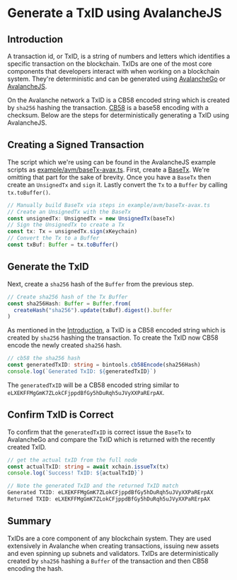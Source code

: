 # Generate a TxID using AvalancheJS

## Introduction

A transaction id, or TxID, is a string of numbers and letters which identifies a specific transaction on the blockchain. TxIDs are one of the most core components that developers interact with when working on a blockchain system. They're deterministic and can be generated using [AvalancheGo](../avalanchego/README.md) or [AvalancheJS](../avalanchejs/README.md). 

On the Avalanche network a TxID is a CB58 encoded string which is created by `sha256` hashing the transaction. [CB58](https://support.avax.network/en/articles/4587395-what-is-cb5) is a base58 encoding with a checksum. Below are the steps for deterministically generating a TxID using AvalancheJS.

## Creating a Signed Transaction

The script which we're using can be found in the AvalancheJS example scripts as [example/avm/baseTx-avax.ts](https://github.com/ava-labs/avalanchejs/blob/master/examples/avm/baseTx-avax.ts). First, create a [BaseTx](../../specs/avm-transaction-serialization.md#what-base-tx-contains). We're omitting that part for the sake of brevity. Once you have a `BaseTx` then create an `UnsignedTx` and `sign` it. Lastly convert the `Tx` to a `Buffer` by calling `tx.toBuffer()`.

```ts
// Manually build BaseTx via steps in example/avm/baseTx-avax.ts
// Create an UnsignedTx with the BaseTx
const unsignedTx: UnsignedTx = new UnsignedTx(baseTx)
// Sign the UnsignedTx to create a Tx
const tx: Tx = unsignedTx.sign(xKeychain)
// Convert the Tx to a Buffer
const txBuf: Buffer = tx.toBuffer()
```

## Generate the TxID

Next, create a `sha256` hash of the `Buffer` from the previous step.

```ts
// Create sha256 hash of the Tx Buffer
const sha256Hash: Buffer = Buffer.from(
  createHash("sha256").update(txBuf).digest().buffer
)
```

As mentioned in the [Introduction](#introduction), a TxID is a CB58 encoded string which is created by `sha256` hashing the transaction. To create the TxID now CB58 encode the newly created `sha256` hash.

```ts
// cb58 the sha256 hash
const generatedTxID: string = bintools.cb58Encode(sha256Hash)
console.log(`Generated TxID: ${generatedTxID}`)
```

The `generatedTxID` will be a CB58 encoded string similar to `eLXEKFFMgGmK7ZLokCFjppdBfGy5hDuRqh5uJVyXXPaRErpAX`.

## Confirm TxID is Correct

To confirm that the `generatedTxID` is correct issue the `BaseTx` to AvalancheGo and compare the TxID which is returned with the recently created TxID. 

```ts
// get the actual txID from the full node
const actualTxID: string = await xchain.issueTx(tx)
console.log(`Success! TxID: ${actualTxID}`)

// Note the generated TxID and the returned TxID match
Generated TXID: eLXEKFFMgGmK7ZLokCFjppdBfGy5hDuRqh5uJVyXXPaRErpAX
Returned TXID: eLXEKFFMgGmK7ZLokCFjppdBfGy5hDuRqh5uJVyXXPaRErpAX
```

## Summary

TxIDs are a core component of any blockchain system. They are used extensively in Avalanche when creating transactions, issuing new assets and even spinning up subnets and validators. TxIDs are deterministically created by `sha256` hashing a `Buffer` of the transaction and then CB58 encoding the hash. 